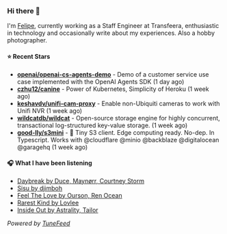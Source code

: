 ### Hi there 👋

I'm [Felipe](https://felipevm.com), currently working as a Staff Engineer at Transfeera, enthusiastic in technology and occasionally write about my experiences. Also a hobby photographer.

#### ⭐ Recent Stars
- **[openai/openai-cs-agents-demo](https://github.com/openai/openai-cs-agents-demo)** - Demo of a customer service use case implemented with the OpenAI Agents SDK (1 day ago)
- **[czhu12/canine](https://github.com/czhu12/canine)** - Power of Kubernetes, Simplicity of Heroku (1 week ago)
- **[keshavdv/unifi-cam-proxy](https://github.com/keshavdv/unifi-cam-proxy)** - Enable non-Ubiquiti cameras to work with Unifi NVR (1 week ago)
- **[wildcatdb/wildcat](https://github.com/wildcatdb/wildcat)** - Open-source storage engine for highly concurrent, transactional log-structured key-value storage. (1 week ago)
- **[good-lly/s3mini](https://github.com/good-lly/s3mini)** - 👶 Tiny S3 client. Edge computing ready. No-dep. In Typescript. Works with @cloudflare @minio @backblaze @digitalocean @garagehq (1 week ago)

#### 🎧 What I have been listening
- [Daybreak by Duce, Maynørr, Courtney Storm](https://open.spotify.com/track/7xBjUyTtgihlzEntPsItFA)
- [Sisu by djimboh](https://open.spotify.com/track/4lDA9Vt8HVEHRf4OeV4fVC)
- [Feel The Love by Ourson, Ren Ocean](https://open.spotify.com/track/1nsAILHPxlpmVvWWo79tAG)
- [Rarest Kind by Lovlee](https://open.spotify.com/track/4x4rdlczL3PzoiYje7sKbR)
- [Inside Out by Astrality, Tailor](https://open.spotify.com/track/2yiNArujhNe6pDG2GSZ3HE)

_Powered by [TuneFeed](https://tunefeed.app?ref=github.com)_
